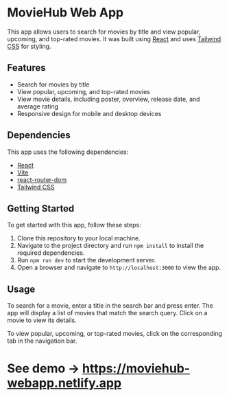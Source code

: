 # MovieHub Web App

This app allows users to search for movies by title and view popular, upcoming, and top-rated movies. It was built using [React](https://reactjs.org/) and uses [Tailwind CSS](https://tailwindcss.com/) for styling.

## Features

- Search for movies by title
- View popular, upcoming, and top-rated movies
- View movie details, including poster, overview, release date, and average rating
- Responsive design for mobile and desktop devices

## Dependencies

This app uses the following dependencies:

- [React](https://reactjs.org/)
- [Vite](https://vitejs.dev/)
- [react-router-dom](https://reactrouter.com/web/guides/quick-start)
- [Tailwind CSS](https://tailwindcss.com/)

## Getting Started

To get started with this app, follow these steps:

1. Clone this repository to your local machine.
2. Navigate to the project directory and run `npm install` to install the required dependencies.
3. Run `npm run dev` to start the development server.
4. Open a browser and navigate to `http://localhost:3000` to view the app.

## Usage

To search for a movie, enter a title in the search bar and press enter. The app will display a list of movies that match the search query. Click on a movie to view its details.

To view popular, upcoming, or top-rated movies, click on the corresponding tab in the navigation bar.


# See demo -> https://moviehub-webapp.netlify.app

<!-- ## License

This app is licensed under the [MIT License](https://github.com/noracamacho/MovieHub.git/blob/main/LICENSE). -->

